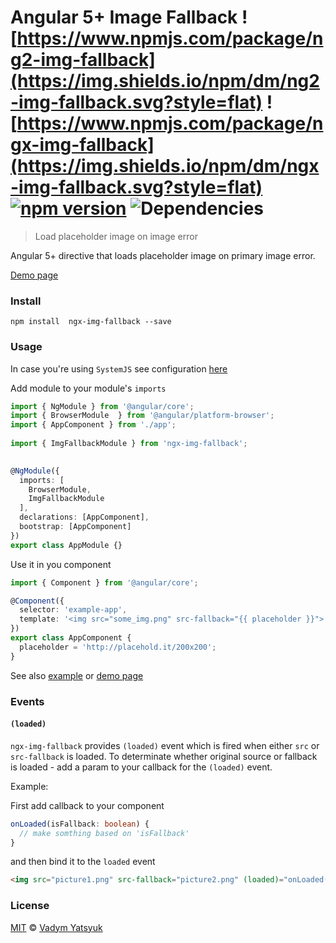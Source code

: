# Angular 5+ Image Fallback ![https://www.npmjs.com/package/ng2-img-fallback](https://img.shields.io/npm/dm/ng2-img-fallback.svg?style=flat) ![https://www.npmjs.com/package/ngx-img-fallback](https://img.shields.io/npm/dm/ngx-img-fallback.svg?style=flat) [![npm version](https://badge.fury.io/js/ng2-img-fallback.svg)](https://badge.fury.io/js/ngx-img-fallback)  ![Dependencies](https://david-dm.org/vadimdez/ngx-img-fallback.svg)

> Load placeholder image on image error

Angular 5+ directive that loads placeholder image on primary image error.

[Demo page](https://vadimdez.github.io/ngx-img-fallback/)

### Install

```
npm install  ngx-img-fallback --save
```

### Usage

In case you're using ```SystemJS``` see configuration [here](https://github.com/VadimDez/ngx-img-fallback/blob/master/SYSTEMJS.md)


Add module to your module's ```imports```

```ts
import { NgModule } from '@angular/core';
import { BrowserModule  } from '@angular/platform-browser';
import { AppComponent } from './app';
 
import { ImgFallbackModule } from 'ngx-img-fallback';
 

@NgModule({
  imports: [
    BrowserModule, 
    ImgFallbackModule
  ],
  declarations: [AppComponent],
  bootstrap: [AppComponent]
})
export class AppModule {}
```

Use it in you component

```ts
import { Component } from '@angular/core';

@Component({
  selector: 'example-app',
  template: '<img src="some_img.png" src-fallback="{{ placeholder }}">'
})
export class AppComponent {
  placeholder = 'http://placehold.it/200x200';
}

```

See also [example](https://github.com/VadimDez/ngx-img-fallback/tree/master/example) or [demo page](https://vadimdez.github.io/ngx-img-fallback/)

### Events

#### `(loaded)`

`ngx-img-fallback` provides `(loaded)` event which is fired when either `src` or `src-fallback` is loaded.
To determinate whether original source or fallback is loaded - add a param to your callback for the `(loaded)` event.
 
Example:

First add callback to your component

```ts
onLoaded(isFallback: boolean) {
  // make somthing based on 'isFallback'
}
```
and then bind it to the `loaded` event

```html
<img src="picture1.png" src-fallback="picture2.png" (loaded)="onLoaded($event)"> 
```

### License

[MIT](https://tldrlegal.com/license/mit-license) © [Vadym Yatsyuk](https://github.com/vadimdez)
